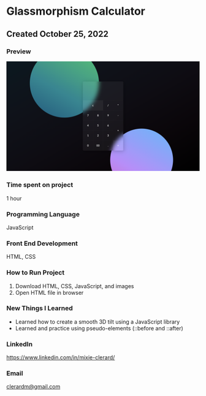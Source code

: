# Glassmorphism Calculator

## Created October 25, 2022

### **Preview**
![glassmorphism calculator](glass-calculator.png)

### **Time spent on project**
1 hour

### **Programming Language**
JavaScript

### **Front End Development**
HTML, CSS

### **How to Run Project**
1. Download HTML, CSS, JavaScript, and images 
2. Open HTML file in browser

### **New Things I Learned**
- Learned how to create a smooth 3D tilt using a JavaScript library
- Learned and practice using pseudo-elements (::before and ::after)

### **LinkedIn**
https://www.linkedin.com/in/mixie-clerard/

### **Email**
clerardm@gmail.com